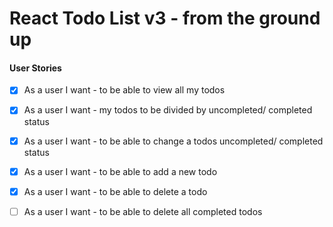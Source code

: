 # React Todo List v3 - from the ground up

#### User Stories

- [x] As a user I want - to be able to view all my todos

- [x] As a user I want - my todos to be divided by uncompleted/ completed status

- [x] As a user I want - to be able to change a todos uncompleted/ completed status

- [x] As a user I want - to be able to add a new todo

- [x] As a user I want - to be able to delete a todo

- [ ] As a user I want - to be able to delete all completed todos